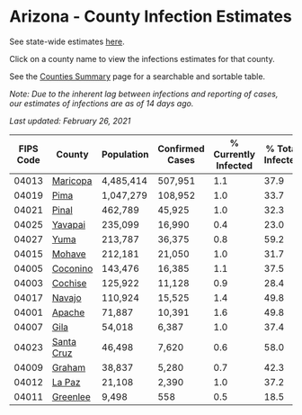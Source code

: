 # Arizona - County Infection Estimates

See state-wide estimates [here](/infections/us-az).

Click on a county name to view the infections estimates for that county.

See the [Counties Summary](/infections/summary-counties) page for a searchable and sortable table.

*Note: Due to the inherent lag between infections and reporting of cases, our estimates of infections are as of 14 days ago.*

*Last updated: February 26, 2021*

|   FIPS Code |                   County |   Population |   Confirmed Cases |   % Currently Infected |   % Total Infected |
|-------------|--------------------------|--------------|-------------------|------------------------|--------------------|
|       04013 |     [Maricopa](maricopa) |    4,485,414 |           507,951 |                    1.1 |               37.9 |
|       04019 |             [Pima](pima) |    1,047,279 |           108,952 |                    1.0 |               33.7 |
|       04021 |           [Pinal](pinal) |      462,789 |            45,925 |                    1.0 |               32.3 |
|       04025 |       [Yavapai](yavapai) |      235,099 |            16,990 |                    0.4 |               23.0 |
|       04027 |             [Yuma](yuma) |      213,787 |            36,375 |                    0.8 |               59.2 |
|       04015 |         [Mohave](mohave) |      212,181 |            21,050 |                    1.0 |               31.7 |
|       04005 |     [Coconino](coconino) |      143,476 |            16,385 |                    1.1 |               37.5 |
|       04003 |       [Cochise](cochise) |      125,922 |            11,128 |                    0.9 |               28.4 |
|       04017 |         [Navajo](navajo) |      110,924 |            15,525 |                    1.4 |               49.8 |
|       04001 |         [Apache](apache) |       71,887 |            10,391 |                    1.6 |               49.8 |
|       04007 |             [Gila](gila) |       54,018 |             6,387 |                    1.0 |               37.4 |
|       04023 | [Santa Cruz](santa-cruz) |       46,498 |             7,620 |                    0.6 |               58.0 |
|       04009 |         [Graham](graham) |       38,837 |             5,280 |                    0.7 |               42.3 |
|       04012 |         [La Paz](la-paz) |       21,108 |             2,390 |                    1.0 |               37.2 |
|       04011 |     [Greenlee](greenlee) |        9,498 |               558 |                    0.5 |               18.5 |